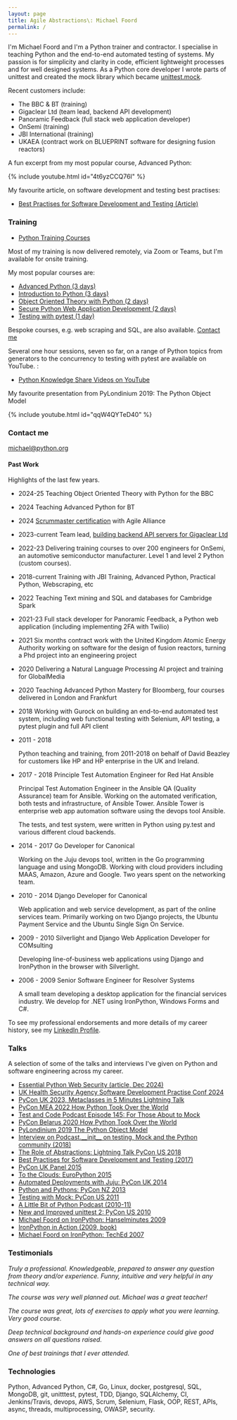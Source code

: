```yaml
---
layout: page
title: Agile Abstractions\: Michael Foord
permalink: /
---
```


I'm Michael Foord and I'm a Python trainer and contractor. I specialise in
teaching Python and the end-to-end automated testing of systems. My passion is for simplicity and clarity in code, efficient lightweight processes and for well designed systems. As a Python core developer I wrote parts of unittest and created the mock library which became [unittest.mock](https://docs.python.org/3/library/unittest.mock.html).

Recent customers include:

* The BBC & BT (training)
* Gigaclear Ltd (team lead, backend API development)
* Panoramic Feedback (full stack web application developer)
* OnSemi (training)
* JBI International (training)
* UKAEA (contract work on BLUEPRINT software for designing fusion reactors)

A fun excerpt from my most popular course, Advanced Python:

{% include youtube.html id="4t6yzCCQ76I" %}

My favourite article, on software development and testing best practises:

* [Best Practises for Software Development and Testing (Article)](https://opensource.com/article/17/5/30-best-practices-software-development-and-testing)

### Training

* [Python Training Courses](/training/)

Most of my training is now delivered remotely, via Zoom or Teams, but I'm available for onsite training.

My most popular courses are:

* [Advanced Python (3 days)](/advanced)
* [Introduction to Python (3 days)](/practical-python)
* [Object Oriented Theory with Python (2 days)](/oopwithpython/)
* [Secure Python Web Application Development (2 days)](/security)
* [Testing with pytest (1 day)](/testing-pytest)

Bespoke courses, e.g. web scraping and SQL, are also available. [Contact me](mailto:michael@python.org)

Several one hour sessions, seven so far, on a range of Python topics from generators to the concurrency to testing with pytest are available on YouTube. :

* [Python Knowledge Share Videos on YouTube](/python-knowledge-share-videos/)


My favourite presentation from PyLondinium 2019: The Python Object Model

{% include youtube.html id="qqW4QYTeD40" %}

### Contact me

[michael@python.org](mailto:michael@python.org)


#### Past Work

Highlights of the last few years.

* 2024-25 Teaching Object Oriented Theory with Python for the BBC
* 2024 Teaching Advanced Python for BT
* 2024 [Scrummaster certification](/scrummaster/) with Agile Alliance
* 2023-current Team lead, [building backend API servers for Gigaclear Ltd](/gigaclear-ots/)
* 2022-23 Delivering training courses to over 200 engineers for OnSemi, an automotive semiconductor manufacturer. Level 1 and level 2 Python (custom courses).
* 2018-current Training with JBI Training, Advanced Python, Practical Python, Webscraping, etc
* 2022 Teaching Text mining and SQL and databases for Cambridge Spark
* 2021-23 Full stack developer for Panoramic Feedback, a Python web application (including implementing 2FA with Twilio)
* 2021 Six months contract work with the United Kingdom Atomic Energy Authority working on software for the design of fusion reactors, turning a Phd project into an engineering project
* 2020 Delivering a Natural Language Processing AI project and training for GlobalMedia
* 2020 Teaching Advanced Python Mastery for Bloomberg, four courses delivered in London and Frankfurt
* 2018 Working with Gurock on building an end-to-end automated test system, including
  web functional testing with Selenium, API testing, a pytest plugin and full API client
* 2011 - 2018

  Python teaching and training, from 2011-2018 on behalf of David Beazley for customers like
  HP and HP enterprise in the UK and Ireland.

* 2017 - 2018 Principle Test Automation Engineer for Red Hat Ansible

  Principal Test Automation Engineer in the Ansible QA (Quality Assurance) team for Ansible. Working on the automated verification, both tests and infrastructure, of Ansible Tower. Ansible Tower is enterprise web app automation software using the devops tool Ansible.

  The tests, and test system, were written in Python using py.test and various different cloud backends.

* 2014 - 2017 Go Developer for Canonical

  Working on the Juju devops tool, written in the Go programming language and using MongoDB. Working with cloud providers including MAAS, Amazon, Azure and Google. Two years spent on the networking team.

* 2010 - 2014 Django Developer for Canonical

  Web application and web service development, as part of the online services team. Primarily working on two Django projects, the Ubuntu Payment Service and the Ubuntu Single Sign On Service.

* 2009 - 2010 Silverlight and Django Web Application Developer for COMsulting

  Developing line-of-business web applications using Django and IronPython in the browser with Silverlight.

* 2006 - 2009 Senior Software Engineer for Resolver Systems

  A small team developing a desktop application for the financial services industry. We develop for .NET using IronPython, Windows Forms and C#.

To see my professional endorsements and more details of my career history, see my [LinkedIn Profile](https://www.linkedin.com/in/michaelfoord/).

### Talks

A selection of some of the talks and interviews I've given on Python and software engineering across my career.

* [Essential Python Web Security (article, Dec 2024)](https://opensource.net/essential-python-web-security/)
* [UK Health Security Agency Software Development Practise Conf 2024](https://github.com/voidspace/talks/blob/main/healthsecurityagency/ukhsa.pdf)
* [PyCon UK 2023, Metaclasses in 5 Minutes Lightning Talk](https://www.youtube.com/watch?v=O2ApDUsPDSc&t=2656s)
* [PyCon MEA 2022 How Python Took Over the World](https://www.youtube.com/watch?v=gv8VA1KugWk&ab_channel=GlobalDevSlam)
* [Test and Code Podcast Episode 145: For Those About to Mock](https://testandcode.com/145)
* [PyCon Belarus 2020 How Python Took Over the World](https://www.youtube.com/watch?v=EFJzsKvi8lU&t=17s&ab_channel=SPACE)
* [PyLondinium 2019 The Python Object Model](https://www.youtube.com/watch?v=qqW4QYTeD40&ab_channel=PyLondinium)
* [Interview on Podcast.\_\_init__ on testing, Mock and the Python community (2018)](https://www.podcastinit.com/michael-foord-on-testing-mock-tdd-and-the-python-community-episode-171/)
* [The Role of Abstractions: Lightning Talk PyCon US 2018](https://youtu.be/c-I0md_3fbQ?t=275)
* [Best Practises for Software Development and Testing (2017)](https://opensource.com/article/17/5/30-best-practices-software-development-and-testing)
* [PyCon UK Panel 2015](https://eventil.com/presentations/L1see4-michael-foord-the-pycon-uk-panel)
* [To the Clouds: EuroPython 2015](https://pyvideo.org/europython-2015/to-the-clouds-why-you-should-deploy-to-the-cloud-even-if-you-dont-want-to.html)
* [Automated Deployments with Juju: PyCon UK 2014](https://pyvideo.org/pycon-uk-2014/repeatable-automated-deployments-with-juju.html)
* [Python and Pythons: PyCon NZ 2013](https://www.youtube.com/watch?v=IWB_pQacuw4)
* [Testing with Mock: PyCon US 2011](https://pyvideo.org/pycon-us-2011/pycon-2011--testing-with-mock.html)
* [A Little Bit of Python Podcast (2010-11)](https://hackerpublicradio.org/series/0038.html)
* [New and Improved unittest 2: PyCon US 2010](https://pyvideo.org/pycon-us-2010/pycon-2010--new--and--improved--coming-changes-to.html)
* [Michael Foord on IronPython: Hanselminutes 2009](https://player.fm/series/hanselminutes-fresh-talk-and-tech-for-developers/ironpython-with-michael-foord)
* [IronPython in Action (2009, book)](https://www.manning.com/books/ironpython-in-action)
* [Michael Foord on IronPython: TechEd 2007](https://www.youtube.com/watch?v=aSYT52Q8Mf4)

### Testimonials

*Truly a professional. Knowledgeable, prepared to answer any question from theory and/or experience. Funny, intuitive and very helpful in any technical way.*

*The course was very well planned out. Michael was a great teacher!*

*The course was great, lots of exercises to apply what you were learning. Very good course.*

*Deep technical background and hands-on experience could give good answers on all questions raised.*

*One of best trainings that I ever attended.*

### Technologies

Python, Advanced Python, C#, Go, Linux, docker, postgresql, SQL, MongoDB, git, unitttest, pytest, TDD,
Django, SQLAlchemy, CI, Jenkins/Travis, devops, AWS, Scrum, Selenium, Flask, OOP, REST, APIs, async, threads, multiprocessing, OWASP, security.

